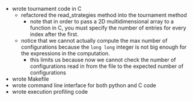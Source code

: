 
- wrote tournament code in C
    - refactored the read_strategies method into the tournament method
        - note that in order to pass a 2D multidimensional array to a function
       in C, you must specify the number of entries for every index after the first.
    - notice that we cannot actually compute the max number of configurations
      because the `long long` integer is not big enough for the expressions in the computation.
        - this limits us because now we cannot check the number of configurations read in from
          the file to the expected number of configurations
- wrote Makefile
- wrote command line interface for both python and C code
- wrote execution profiling code